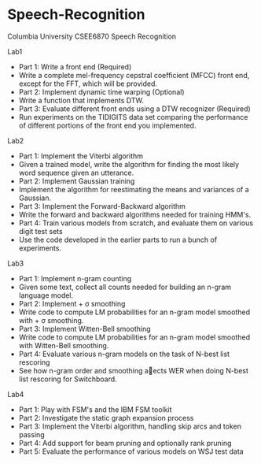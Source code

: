 # Speech-Recognition
Columbia University
CSEE6870 Speech Recognition

Lab1
- Part 1: Write a front end (Required) 
- Write a complete mel-frequency cepstral coefficient (MFCC) front end, except for the FFT, which will be provided.
- Part 2: Implement dynamic time warping (Optional) 
- Write a function that implements DTW.
- Part 3: Evaluate different front ends using a DTW recognizer (Required) 
- Run experiments on the TIDIGITS data set comparing the performance of different portions of the front end you implemented.

Lab2
- Part 1: Implement the Viterbi algorithm 
- Given a trained model, write the algorithm for finding the most likely word sequence given an utterance.
- Part 2: Implement Gaussian training 
- Implement the algorithm for reestimating the means and variances of a Gaussian.
- Part 3: Implement the Forward-Backward algorithm 
- Write the forward and backward algorithms needed for training HMM's.
- Part 4: Train various models from scratch, and evaluate them on various digit test sets 
- Use the code developed in the earlier parts to run a bunch of experiments.

Lab3
- Part 1: Implement n-gram counting 
- Given some text, collect all counts needed for building an n-gram language model.
- Part 2: Implement + σ smoothing 
- Write code to compute LM probabilities for an n-gram model smoothed with + σ smoothing.
- Part 3: Implement Witten-Bell smoothing 
- Write code to compute LM probabilities for an n-gram model smoothed with Witten-Bell smoothing.
- Part 4: Evaluate various n-gram models on the task of N-best list rescoring 
- See how n-gram order and smoothing aects WER when doing N-best list rescoring for Switchboard.

Lab4
- Part 1: Play with FSM's and the IBM FSM toolkit
- Part 2: Investigate the static graph expansion process
- Part 3: Implement the Viterbi algorithm, handling skip arcs and token passing
- Part 4: Add support for beam pruning and optionally rank pruning
- Part 5: Evaluate the performance of various models on WSJ test data
